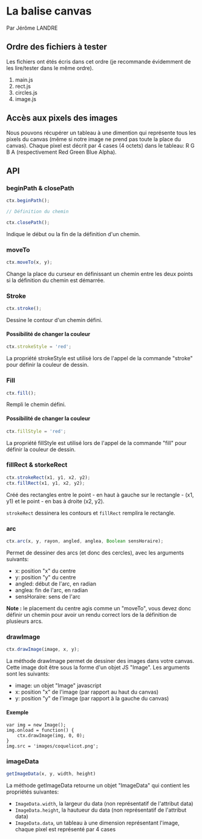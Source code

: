 La balise canvas
================
Par Jérôme LANDRE

Ordre des fichiers à tester
---------------------------

Les fichiers ont étés écris dans cet ordre (je recommande évidemment de les
lire/tester dans le même ordre).

1. main.js
2. rect.js
3. circles.js
4. image.js

Accès aux pixels des images
---------------------------

Nous pouvons récupérer un tableau à une dimention qui représente tous les pixels
du canvas (même si notre image ne prend pas toute la place du canvas).
Chaque pixel est décrit par 4 cases (4 octets) dans le tableau: R G B A (respectivement
Red Green Blue Alpha).



API
---

### beginPath & closePath

```javascript
ctx.beginPath();

// Définition du chemin

ctx.closePath();
```

Indique le début ou la fin de la définition d'un chemin.

### moveTo

```javascript
ctx.moveTo(x, y);
```

Change la place du curseur en définissant un chemin entre les deux points si la
définition du chemin est démarrée.

### Stroke

```javascript
ctx.stroke();
```

Dessine le contour d'un chemin défini.

#### Possibilité de changer la couleur

```javascript
ctx.strokeStyle = 'red';
```

La propriété strokeStyle est utilisé lors de l'appel de la commande "stroke" pour
définir la couleur de dessin.

### Fill

```javascript
ctx.fill();
```

Rempli le chemin défini.

#### Possibilité de changer la couleur

```javascript
ctx.fillStyle = 'red';
```

La propriété fillStyle est utilisé lors de l'appel de la commande "fill" pour
définir la couleur de dessin.

### fillRect & storkeRect

```javascript
ctx.strokeRect(x1, y1, x2, y2);
ctx.fillRect(x1, y1, x2, y2);
```

Créé des rectangles entre le point - en haut à gauche sur le rectangle - (x1, y1)
et le point - en bas à droite (x2, y2).

`strokeRect` dessinera les contours et `fillRect` remplira le rectangle.


### arc

```javascript
ctx.arc(x, y, rayon, angled, anglea, Boolean sensHoraire);
```

Permet de dessiner des arcs (et donc des cercles), avec les arguments suivants:
* x: position "x" du centre
* y: position "y" du centre
* angled: début de l'arc, en radian
* anglea: fin de l'arc, en radian
* sensHoraire: sens de l'arc

**Note :** le placement du centre agis comme un "moveTo", vous devez donc
définir un chemin pour avoir un rendu correct lors de la définition de plusieurs arcs.

### drawImage

```javascript
ctx.drawImage(image, x, y);
```

La méthode drawImage permet de dessiner des images dans votre canvas.
Cette image doit être sous la forme d'un objet JS "Image". Les arguments sont
les suivants:
* image: un objet "Image" javascript
* x: position "x" de l'image (par rapport au haut du canvas)
* y: position "y" de l'image (par rapport à la gauche du canvas)

#### Exemple

```
var img = new Image();
img.onload = function() {
    ctx.drawImage(img, 0, 0);
}
img.src = 'images/coquelicot.png';
```

### imageData

```javascript
getImageData(x, y, width, height)
```
La méthode getImageData retourne un objet "ImageData" qui contient les
propriétés suivantes:

* `ImageData.width`, la largeur du data (non représentatif de l'attribut data)
* `ImageData.height`, la hautueur du data (non représentatif de l'attribut data)
* `ImageData.data`, un tableau à une dimension représentant l'image, chaque pixel est représenté par 4 cases